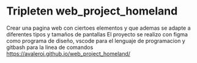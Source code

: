 # Tripleten web_project_homeland

Crear una pagina web con ciertoes elementos y que ademas se adapte a diferentes tipos y tamaños de pantallas
El proyecto se realizo con figma como programa de diseño, vscode para el lenguaje de programacion y gitbash para la linea de comandos
https://avaleroi.github.io/web_project_homeland/
